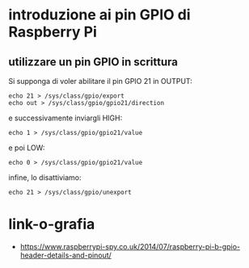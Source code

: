 # introduzione ai pin GPIO di Raspberry Pi

## utilizzare un pin GPIO in scrittura
Si supponga di voler abilitare il pin GPIO 21 in OUTPUT:
```
echo 21 > /sys/class/gpio/export
echo out > /sys/class/gpio/gpio21/direction
```
e successivamente inviargli HIGH:
```
echo 1 > /sys/class/gpio/gpio21/value
```
e poi LOW:
```
echo 0 > /sys/class/gpio/gpio21/value
```
infine, lo disattiviamo:
```
echo 21 > /sys/class/gpio/unexport
```
# link-o-grafia
- https://www.raspberrypi-spy.co.uk/2014/07/raspberry-pi-b-gpio-header-details-and-pinout/
